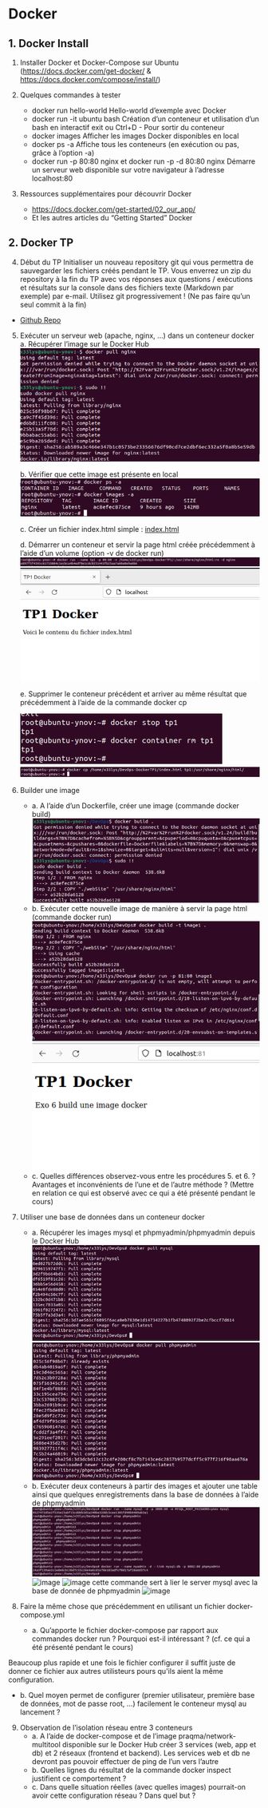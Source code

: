 # Docker

## 1. Docker Install

1. Installer Docker et Docker-Compose sur Ubuntu (https://docs.docker.com/get-docker/ &
   https://docs.docker.com/compose/install/)

2. Quelques commandes à tester
   - docker run hello-world
   Hello-world d’exemple avec Docker
   - docker run -it ubuntu bash
   Création d’un conteneur et utilisation d’un bash en interactif
   exit ou Ctrl+D - Pour sortir du conteneur
   - docker images
   Afficher les images Docker disponibles en local
   - docker ps -a
   Affiche tous les conteneurs (en exécution ou pas, grâce à l’option -a)
   - docker run -p 80:80 nginx et docker run -p -d 80:80 nginx
   Démarre un serveur web disponible sur votre navigateur à l’adresse
   localhost:80

3. Ressources supplémentaires pour découvrir Docker
   - https://docs.docker.com/get-started/02_our_app/
   - Et les autres articles du “Getting Started” Docker

## 2. Docker TP

4. Début du TP
   Initialiser un nouveau repository git qui vous permettra de sauvegarder les fichiers
   créés pendant le TP. Vous enverrez un zip du repository à la fin du TP avec vos
   réponses aux questions / exécutions et résultats sur la console dans des fichiers
   texte (Markdown par exemple) par e-mail.
   Utilisez git progressivement ! (Ne pas faire qu’un seul commit à la fin)
   
 - [Github Repo](https://github.com/x33lyS/DevOps/tree/DockerTP1)

5. Exécuter un serveur web (apache, nginx, …) dans un conteneur docker
   a. Récupérer l’image sur le Docker Hub
   ![img.png](img.png)

   b. Vérifier que cette image est présente en local
   ![img_1.png](img_1.png)

   c. Créer un fichier index.html simple : [index.html](webSite/index.html)

   d. Démarrer un conteneur et servir la page html créée précédemment à l’aide
   d’un volume (option -v de docker run)
   ![img_3.png](img_3.png)
   ![img_2.png](img_2.png)

   e. Supprimer le conteneur précédent et arriver au même résultat que
   précédemment à l’aide de la commande docker cp

   ![img_4.png](img_4.png)
   ![img_5.png](img_5.png)

6. Builder une image
   - a. A l’aide d’un Dockerfile, créer une image (commande docker build)
   ![img_6.png](img_6.png)
   - b. Exécuter cette nouvelle image de manière à servir la page html (commande
   docker run)
   ![img_7.png](img_7.png)
   ![img_8.png](img_8.png)
   - c. Quelles différences observez-vous entre les procédures 5. et 6. ? Avantages
   et inconvénients de l’une et de l’autre méthode ? (Mettre en relation ce qui est
   observé avec ce qui a été présenté pendant le cours)


7. Utiliser une base de données dans un conteneur docker
   - a. Récupérer les images mysql et phpmyadmin/phpmyadmin depuis le
   Docker Hub
   ![img_9.png](img_9.png)
   ![img_10.png](img_10.png)
   - b. Exécuter deux conteneurs à partir des images et ajouter une table ainsi que
   quelques enregistrements dans la base de données à l’aide de phpmyadmin
    ![img_11.png](img_11.png)
    ![image](https://user-images.githubusercontent.com/71019269/207382355-a0a9bcd3-fa04-4703-a434-327fca725949.png)
    ![image](https://user-images.githubusercontent.com/71019269/207382466-b805df34-2e54-4781-a372-effe9af5acdf.png)
    cette commande sert à lier le server mysql avec la base de donnée de phpmyadmin
    ![image](https://user-images.githubusercontent.com/71019269/207382648-5e51190e-2d2c-45df-b2ee-829606cb998a.png)
    


8. Faire la même chose que précédemment en utilisant un fichier
   docker-compose.yml
   - a. Qu’apporte le fichier docker-compose par rapport aux commandes docker run
   ? Pourquoi est-il intéressant ? (cf. ce qui a été présenté pendant le cours)
      
Beaucoup plus rapide et une fois le fichier configurer il suffit juste de donner
ce fichier aux autres utilisteurs pours qu'ils aient la même configuration.

  - b. Quel moyen permet de configurer (premier utilisateur, première base de
  données, mot de passe root, …) facilement le conteneur mysql au lancement ?
9. Observation de l’isolation réseau entre 3 conteneurs
    - a. A l’aide de docker-compose et de l’image praqma/network-multitool
    disponible sur le Docker Hub créer 3 services (web, app et db) et 2 réseaux
    (frontend et backend).
    Les services web et db ne devront pas pouvoir effectuer de ping de l’un vers
    l’autre
    - b. Quelles lignes du résultat de la commande docker inspect justifient ce
    comportement ?
    - c. Dans quelle situation réelles (avec quelles images) pourrait-on avoir cette
    configuration réseau ? Dans quel but ?
